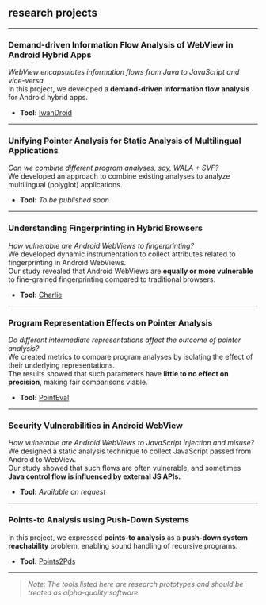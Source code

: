 ## research projects

---

### Demand-driven Information Flow Analysis of WebView in Android Hybrid Apps

*WebView encapsulates information flows from Java to JavaScript and vice-versa.*  
In this project, we developed a **demand-driven information flow analysis** for Android hybrid apps.

- **Tool:** [IwanDroid](https://iwandroid.github.io)

---

### Unifying Pointer Analysis for Static Analysis of Multilingual Applications

*Can we combine different program analyses, say, WALA + SVF?*  
We developed an approach to combine existing analyses to analyze multilingual (polyglot) applications.

- **Tool:** _To be published soon_

---

### Understanding Fingerprinting in Hybrid Browsers

*How vulnerable are Android WebViews to fingerprinting?*  
We developed dynamic instrumentation to collect attributes related to fingerprinting in Android WebViews.  
Our study revealed that Android WebViews are **equally or more vulnerable** to fine-grained fingerprinting compared to traditional browsers.

- **Tool:** [Charlie](https://github.com/AliDevel/Charlie)

---

### Program Representation Effects on Pointer Analysis

*Do different intermediate representations affect the outcome of pointer analysis?*  
We created metrics to compare program analyses by isolating the effect of their underlying representations.  
The results showed that such parameters have **little to no effect on precision**, making fair comparisons viable.

- **Tool:** [PointEval](https://github.com/jpksh90/pointeval)

---

### Security Vulnerabilities in Android WebView

*How vulnerable are Android WebViews to JavaScript injection and misuse?*  
We designed a static analysis technique to collect JavaScript passed from Android to WebView.  
Our study showed that such flows are often vulnerable, and sometimes **Java control flow is influenced by external JS APIs.**

- **Tool:** _Available on request_

---

### Points-to Analysis using Push-Down Systems

In this project, we expressed **points-to analysis** as a **push-down system reachability** problem, enabling sound handling of recursive programs.

- **Tool:** [Points2Pds](https://github.com/jpksh90/Points2Pds)

---

> *Note: The tools listed here are research prototypes and should be treated as alpha-quality software.*
